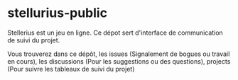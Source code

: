 # stellurius-public
Stellerius est un jeu en ligne. Ce dépot sert d'interface de communication de suivi du projet.

Vous trouverez dans ce dépôt, les issues (Signalement de bogues ou travail en cours), les discussions (Pour les suggestions ou des questions), projects (Pour suivre les tableaux de suivi du projet)
